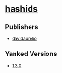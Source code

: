 # [hashids](https://pypi.org/project/hashids)



## Publishers
- [davidaurelio](https://pypi.org/user/davidaurelio)


## Yanked Versions
- [1.3.0](https://pypi.org/project/hashids/1.3.0)
 